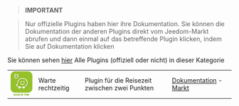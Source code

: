 
>**IMPORTANT**

>Nur offizielle Plugins haben hier ihre Dokumentation. Sie können die Dokumentation der anderen Plugins direkt vom Jeedom-Markt abrufen und dann einmal auf das betreffende Plugin klicken, indem Sie auf Dokumentation klicken


Sie können sehen [hier](https://market.jeedom.com/index.php?v=d&p=market&type=plugin&categorie=travel) Alle Plugins (offiziell oder nicht) in dieser Kategorie

| | | | |
|--- | --- | --- | ---|
|<img src="wazeintime/wazeintime_icon.png" class="pluginLogo" width="100" />|Warte rechtzeitig|Plugin für die Reisezeit zwischen zwei Punkten|[Dokumentation](wazeintime/index.md) - [Markt](https://market.jeedom.com/index.php?v=d&p=market_display&id=1820)|
